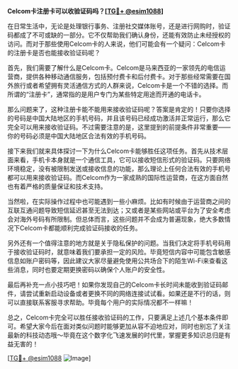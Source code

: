 **Celcom卡注册卡可以收验证码吗？[[TG💪+ @esim1088](https://t.me/s/esim1088)]**

在日常生活中，无论是处理银行事务、注册社交媒体账号，还是进行网购时，验证码都成了不可或缺的一部分。它不仅帮助我们确认身份，还能有效防止未经授权的访问。而对于那些使用Celcom卡的人来说，他们可能会有一个疑问：Celcom卡的注册卡是否也能接收验证码呢？

首先，我们需要了解什么是Celcom卡。Celcom是马来西亚的一家领先的电信运营商，提供各种移动通信服务，包括预付费卡和后付费卡。对于那些经常需要在国外旅行或者希望拥有灵活通信方式的人群来说，Celcom卡是一个不错的选择。而所谓的“注册卡”，通常指的是用户专门为某些特定用途而开通的电话卡。

那么问题来了，这种注册卡能不能用来接收验证码呢？答案是肯定的！只要你选择的号码是中国大陆地区的手机号码，并且该号码已经成功激活并正常运行，那么它完全可以用来接收验证码。不过需要注意的是，这里提到的前提条件非常重要——你的号码必须是中国大陆地区合法有效的手机号码。

接下来我们就来具体探讨一下为什么Celcom卡能够胜任这项任务。首先从技术层面来看，手机卡本身就是一个通信工具，它可以接收短信形式的验证码。只要网络环境稳定，没有被限制发送或接收信息的功能，那么理论上任何合法有效的手机号都可以用来接收验证码。而Celcom作为一家成熟的国际性运营商，在这方面自然也有着严格的质量保证和技术支持。

当然啦，在实际操作过程中也可能遇到一些小麻烦。比如有时候由于运营商之间的互联互通问题导致短信延迟甚至无法到达；又或者是某些网站或平台为了安全考虑会对海外号码有所限制。但总体而言，这些问题并不会成为普遍现象，绝大多数情况下Celcom卡都能顺利完成验证码接收的任务。

另外还有一个值得注意的地方就是关于隐私保护的问题。当我们决定将手机号码用于接收验证码时，就意味着我们要承担一定的风险。毕竟短信内容中可能包含敏感信息如账户密码等，因此建议大家尽量避免使用公共场合下的陌生Wi-Fi来查看这些消息，同时也要定期更换密码以确保个人账户的安全性。

最后再补充一点小技巧吧！如果你发现自己的Celcom卡长时间未能收到验证码邮件，请尝试重新启动设备或者更换不同的网络连接试试看。如果还是不行的话，则可以直接联系客服寻求帮助。毕竟每个用户的实际情况都不一样嘛！

总之，Celcom卡完全可以胜任接收验证码的工作，只要满足上述几个基本条件即可。希望大家今后在面对类似问题时能够更加从容不迫地应对，同时也别忘了关注最新的科技动态哦～毕竟在这个数字化飞速发展的时代里，掌握更多知识总归是有益无害的！

[[TG💪+ @esim1088](https://t.me/s/esim1088) ![Image](https://i.postimg.cc/4NQfJmqS/Snipaste-2025-05-13-00-14-12.png)]